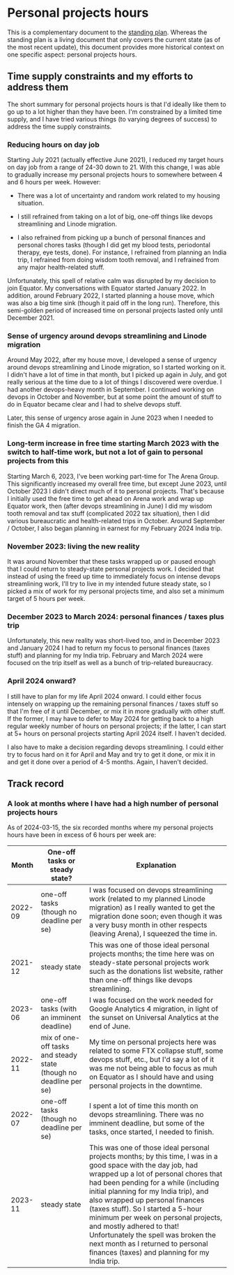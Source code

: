 # Personal projects hours

This is a complementary document to the [standing
plan](../standing-plan-for-the-next-few-months.md). Whereas the
standing plan is a living document that only covers the current state
(as of the most recent update), this document provides more historical
context on one specific aspect: personal projects hours.

## Time supply constraints and my efforts to address them

The short summary for personal projects hours is that I'd ideally like
them to go up to a lot higher than they have been. I'm constrained by
a limited time supply, and I have tried various things (to varying
degrees of success) to address the time supply constraints.

### Reducing hours on day job

Starting July 2021 (actually effective June 2021), I reduced my target
hours on day job from a range of 24-30 down to 21. With this change, I
was able to gradually increase my personal projects hours to somewhere
between 4 and 6 hours per week. However:

* There was a lot of uncertainty and random work related to my housing
  situation.

* I still refrained from taking on a lot of big, one-off things like
  devops streamlining and Linode migration.

* I also refrained from picking up a bunch of personal finances and
  personal chores tasks (though I did get my blood tests, periodontal
  therapy, eye tests, done). For instance, I refrained from planning
  an India trip, I refrained from doing wisdom tooth removal, and I
  refrained from any major health-related stuff.

Unfortunately, this spell of relative calm was disrupted by my
decision to join Equator. My conversations with Equator started
January 2022. In addition, around February 2022, I started planning a
house move, which was also a big time sink (though it paid off in the
long run). Therefore, this semi-golden period of increased time on
personal projects lasted only until December 2021.

### Sense of urgency around devops streamlining and Linode migration

Around May 2022, after my house move, I developed a sense of urgency
around devops streamlining and Linode migration, so I started working
on it. I didn't have a lot of time in that month, but I picked up
again in July, and got really serious at the time due to a lot of
things I discovered were overdue. I had another devops-heavy month in
September. I continued working on devops in October and November, but
at some point the amount of stuff to do in Equator became clear and I
had to shelve devops stuff.

Later, this sense of urgency arose again in June 2023 when I needed to
finish the GA 4 migration.

### Long-term increase in free time starting March 2023 with the switch to half-time work, but not a lot of gain to personal projects from this

Starting March 6, 2023, I've been working part-time for The Arena
Group. This significantly increased my overall free time, but except
June 2023, until October 2023 I didn't direct much of it to personal
projects. That's because I initially used the free time to get ahead
on Arena work and wrap up Equator work, then (after devops
streamlining in June) I did my wisdom tooth removal and tax stuff
(complicated 2022 tax situation), then I did various bureaucratic and
health-related trips in October. Around September / October, I also
began planning in earnest for my February 2024 India trip.

### November 2023: living the new reality

It was around November that these tasks wrapped up or paused enough
that I could return to steady-state personal projects work. I decided
that instead of using the freed up time to immediately focus on
intense devops streamlining work, I'll try to live in my intended
future steady state, so I picked a mix of work for my personal
projects time, and also set a minimum target of 5 hours per week.

### December 2023 to March 2024: personal finances / taxes plus trip

Unfortunately, this new reality was short-lived too, and in December
2023 and January 2024 I had to return my focus to personal finances
(taxes stuff) and planning for my India trip. February and March 2024
were focused on the trip itself as well as a bunch of trip-related
bureaucracy.

### April 2024 onward?

I still have to plan for my life April 2024 onward. I could either
focus intensely on wrapping up the remaining personal finances / taxes
stuff so that I'm free of it until December, or mix it in more
gradually with other stuff. If the former, I may have to defer to May
2024 for getting back to a high regular weekly number of hours on
personal projects; if the latter, I can start at 5+ hours on personal
projects starting April 2024 itself. I haven't decided.

I also have to make a decision regarding devops streamlining. I could
either try to focus hard on it for April and May and try to get it
done, or mix it in and get it done over a period of 4-5 months. Again,
I haven't decided.

## Track record

### A look at months where I have had a high number of personal projects hours

As of 2024-03-15, the six recorded months where my personal projects
hours have been in excess of 6 hours per week are:

Month | One-off tasks or steady state? | Explanation
-- | -- | --
2022-09 | one-off tasks (though no deadline per se) | I was focused on devops streamlining work (related to my planned Linode migration) as I really wanted to get the migration done soon; even though it was a very busy month in other respects (leaving Arena), I squeezed the time in.
2021-12 | steady state | This was one of those ideal personal projects months; the time here was on steady-state personal projects work such as the donations list website, rather than one-off things like devops streamlining.
2023-06 | one-off tasks (with an imminent deadline) | I was focused on the work needed for Google Analytics 4 migration, in light of the sunset on Universal Analytics at the end of June.
2022-11 | mix of one-off tasks and steady state (though no deadline per se) | My time on personal projects here was related to some FTX collapse stuff, some devops stuff, etc., but I'd say a lot of it was me not being able to focus as muh on Equator as I should have and using personal projects in the downtime.
2022-07 | one-off tasks (though no deadline per se) | I spent a lot of time this month on devops streamlining. There was no imminent deadline, but some of the tasks, once started, I needed to finish.
2023-11 | steady state | This was one of those ideal personal projects months; by this time, I was in a good space with the day job, had wrapped up a lot of personal chores that had been pending for a while (including initial planning for my India trip), and also wrapped up personal finances (taxes stuff). So I started a 5-hour minimum per week on personal projects, and mostly adhered to that! Unfortunately the spell was broken the next month as I returned to personal finances (taxes) and planning for my India trip.
